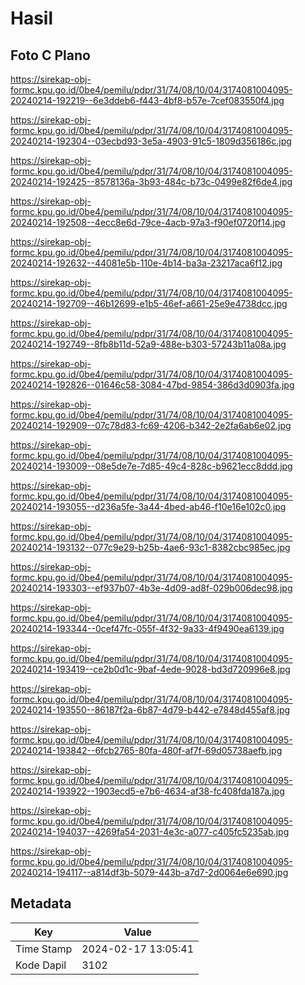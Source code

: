 # Hasil

## Foto C Plano

https://sirekap-obj-formc.kpu.go.id/0be4/pemilu/pdpr/31/74/08/10/04/3174081004095-20240214-192219--6e3ddeb6-f443-4bf8-b57e-7cef083550f4.jpg

https://sirekap-obj-formc.kpu.go.id/0be4/pemilu/pdpr/31/74/08/10/04/3174081004095-20240214-192304--03ecbd93-3e5a-4903-91c5-1809d356186c.jpg

https://sirekap-obj-formc.kpu.go.id/0be4/pemilu/pdpr/31/74/08/10/04/3174081004095-20240214-192425--8578136a-3b93-484c-b73c-0499e82f6de4.jpg

https://sirekap-obj-formc.kpu.go.id/0be4/pemilu/pdpr/31/74/08/10/04/3174081004095-20240214-192508--4ecc8e6d-79ce-4acb-97a3-f90ef0720f14.jpg

https://sirekap-obj-formc.kpu.go.id/0be4/pemilu/pdpr/31/74/08/10/04/3174081004095-20240214-192632--44081e5b-110e-4b14-ba3a-23217aca6f12.jpg

https://sirekap-obj-formc.kpu.go.id/0be4/pemilu/pdpr/31/74/08/10/04/3174081004095-20240214-192709--46b12699-e1b5-46ef-a661-25e9e4738dcc.jpg

https://sirekap-obj-formc.kpu.go.id/0be4/pemilu/pdpr/31/74/08/10/04/3174081004095-20240214-192749--8fb8b11d-52a9-488e-b303-57243b11a08a.jpg

https://sirekap-obj-formc.kpu.go.id/0be4/pemilu/pdpr/31/74/08/10/04/3174081004095-20240214-192826--01646c58-3084-47bd-9854-386d3d0903fa.jpg

https://sirekap-obj-formc.kpu.go.id/0be4/pemilu/pdpr/31/74/08/10/04/3174081004095-20240214-192909--07c78d83-fc69-4206-b342-2e2fa6ab6e02.jpg

https://sirekap-obj-formc.kpu.go.id/0be4/pemilu/pdpr/31/74/08/10/04/3174081004095-20240214-193009--08e5de7e-7d85-49c4-828c-b9621ecc8ddd.jpg

https://sirekap-obj-formc.kpu.go.id/0be4/pemilu/pdpr/31/74/08/10/04/3174081004095-20240214-193055--d236a5fe-3a44-4bed-ab46-f10e16e102c0.jpg

https://sirekap-obj-formc.kpu.go.id/0be4/pemilu/pdpr/31/74/08/10/04/3174081004095-20240214-193132--077c9e29-b25b-4ae6-93c1-8382cbc985ec.jpg

https://sirekap-obj-formc.kpu.go.id/0be4/pemilu/pdpr/31/74/08/10/04/3174081004095-20240214-193303--ef937b07-4b3e-4d09-ad8f-029b006dec98.jpg

https://sirekap-obj-formc.kpu.go.id/0be4/pemilu/pdpr/31/74/08/10/04/3174081004095-20240214-193344--0cef47fc-055f-4f32-9a33-4f9490ea6139.jpg

https://sirekap-obj-formc.kpu.go.id/0be4/pemilu/pdpr/31/74/08/10/04/3174081004095-20240214-193419--ce2b0d1c-9baf-4ede-9028-bd3d720996e8.jpg

https://sirekap-obj-formc.kpu.go.id/0be4/pemilu/pdpr/31/74/08/10/04/3174081004095-20240214-193550--86187f2a-6b87-4d79-b442-e7848d455af8.jpg

https://sirekap-obj-formc.kpu.go.id/0be4/pemilu/pdpr/31/74/08/10/04/3174081004095-20240214-193842--6fcb2765-80fa-480f-af7f-69d05738aefb.jpg

https://sirekap-obj-formc.kpu.go.id/0be4/pemilu/pdpr/31/74/08/10/04/3174081004095-20240214-193922--1903ecd5-e7b6-4634-af38-fc408fda187a.jpg

https://sirekap-obj-formc.kpu.go.id/0be4/pemilu/pdpr/31/74/08/10/04/3174081004095-20240214-194037--4269fa54-2031-4e3c-a077-c405fc5235ab.jpg

https://sirekap-obj-formc.kpu.go.id/0be4/pemilu/pdpr/31/74/08/10/04/3174081004095-20240214-194117--a814df3b-5079-443b-a7d7-2d0064e6e690.jpg


## Metadata

| Key        | Value               |
| ---------- | ------------------- |
| Time Stamp | 2024-02-17 13:05:41 |
| Kode Dapil | 3102                |



